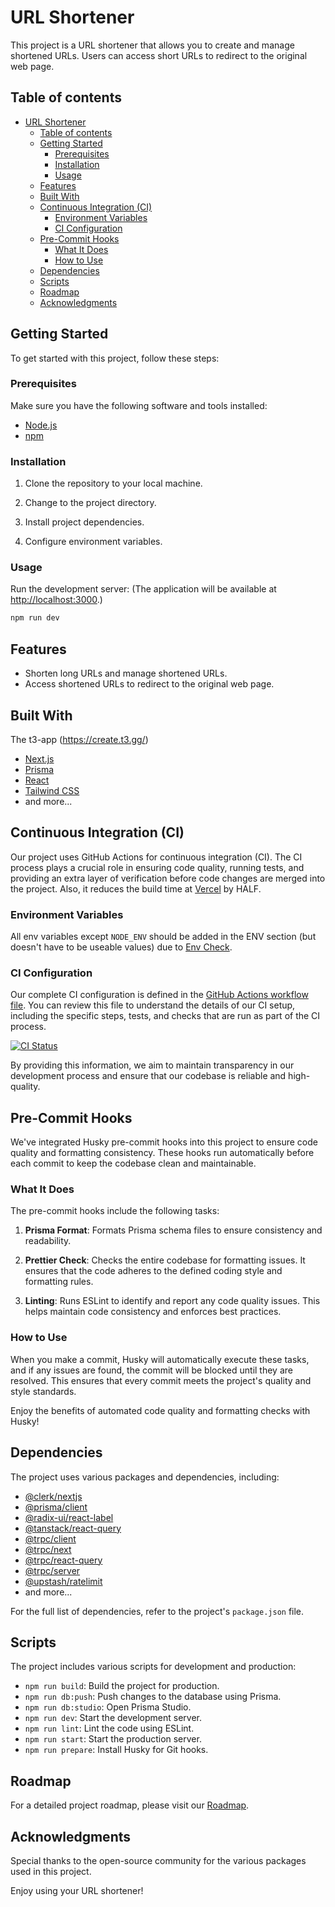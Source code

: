 # URL Shortener

This project is a URL shortener that allows you to create and manage shortened URLs. Users can access short URLs to redirect to the original web page.

## Table of contents

- [URL Shortener](#url-shortener)
  - [Table of contents](#table-of-contents)
  - [Getting Started](#getting-started)
    - [Prerequisites](#prerequisites)
    - [Installation](#installation)
    - [Usage](#usage)
  - [Features](#features)
  - [Built With](#built-with)
  - [Continuous Integration (CI)](#continuous-integration-ci)
    - [Environment Variables](#environment-variables)
    - [CI Configuration](#ci-configuration)
  - [Pre-Commit Hooks](#pre-commit-hooks)
    - [What It Does](#what-it-does)
    - [How to Use](#how-to-use)
  - [Dependencies](#dependencies)
  - [Scripts](#scripts)
  - [Roadmap](#roadmap)
  - [Acknowledgments](#acknowledgments)

## Getting Started

To get started with this project, follow these steps:

### Prerequisites

Make sure you have the following software and tools installed:

- [Node.js](https://nodejs.org/)
- [npm](https://www.npmjs.com/)

### Installation

1. Clone the repository to your local machine.

2. Change to the project directory.

3. Install project dependencies.

4. Configure environment variables.

### Usage

Run the development server:
(The application will be available at <http://localhost:3000>.)

```bash
npm run dev
```

## Features

- Shorten long URLs and manage shortened URLs.
- Access shortened URLs to redirect to the original web page.

## Built With

The t3-app (<https://create.t3.gg/>)

- [Next.js](https://nextjs.org/)
- [Prisma](https://www.prisma.io/)
- [React](https://reactjs.org/)
- [Tailwind CSS](https://tailwindcss.com/)
- and more...

## Continuous Integration (CI)

Our project uses GitHub Actions for continuous integration (CI). The CI process plays a crucial role in ensuring code quality, running tests, and providing an extra layer of verification before code changes are merged into the project.
Also, it reduces the build time at [Vercel](https://vercel.com) by HALF.

### Environment Variables

All env variables except `NODE_ENV` should be added in the ENV section (but doesn't have to be useable values) due to [Env Check](src/env.mjs).

### CI Configuration

Our complete CI configuration is defined in the [GitHub Actions workflow file](.github/workflows/ci.yml). You can review this file to understand the details of our CI setup, including the specific steps, tests, and checks that are run as part of the CI process.

[![CI Status](https://github.com/WayneLai0127/url-shortener/workflows/CI/badge.svg)](https://github.com/WayneLai0127/url-shortener/actions)

By providing this information, we aim to maintain transparency in our development process and ensure that our codebase is reliable and high-quality.

## Pre-Commit Hooks

We've integrated Husky pre-commit hooks into this project to ensure code quality and formatting consistency. These hooks run automatically before each commit to keep the codebase clean and maintainable.

### What It Does

The pre-commit hooks include the following tasks:

1. **Prisma Format**: Formats Prisma schema files to ensure consistency and readability.

2. **Prettier Check**: Checks the entire codebase for formatting issues. It ensures that the code adheres to the defined coding style and formatting rules.

3. **Linting**: Runs ESLint to identify and report any code quality issues. This helps maintain code consistency and enforces best practices.

### How to Use

When you make a commit, Husky will automatically execute these tasks, and if any issues are found, the commit will be blocked until they are resolved. This ensures that every commit meets the project's quality and style standards.

Enjoy the benefits of automated code quality and formatting checks with Husky!

## Dependencies

The project uses various packages and dependencies, including:

- [@clerk/nextjs](https://www.clerk.dev/)
- [@prisma/client](https://www.prisma.io/)
- [@radix-ui/react-label](https://radix-ui.com/)
- [@tanstack/react-query](https://react-query.tanstack.com/)
- [@trpc/client](https://trpc.io/)
- [@trpc/next](https://trpc.io/)
- [@trpc/react-query](https://trpc.io/)
- [@trpc/server](https://trpc.io/)
- [@upstash/ratelimit](https://upstash.com/docs/)
- and more...

For the full list of dependencies, refer to the project's `package.json` file.

## Scripts

The project includes various scripts for development and production:

- `npm run build`: Build the project for production.
- `npm run db:push`: Push changes to the database using Prisma.
- `npm run db:studio`: Open Prisma Studio.
- `npm run dev`: Start the development server.
- `npm run lint`: Lint the code using ESLint.
- `npm run start`: Start the production server.
- `npm run prepare`: Install Husky for Git hooks.

## Roadmap

For a detailed project roadmap, please visit our [Roadmap](https://zip-url.vercel.app/roadmap).

## Acknowledgments

Special thanks to the open-source community for the various packages used in this project.

Enjoy using your URL shortener!
